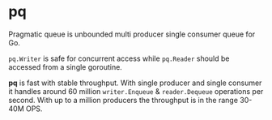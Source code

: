# pq
Pragmatic queue is unbounded multi producer single consumer queue for Go. 

`pq.Writer` is safe for concurrent access while `pq.Reader` should be accessed from a single goroutine.

**pq** is fast with stable throughput. 
With single producer and single consumer it handles around 60 million `writer.Enqueue` & `reader.Dequeue` operations per second.
With up to a million producers the throughput is in the range 30-40M OPS.


